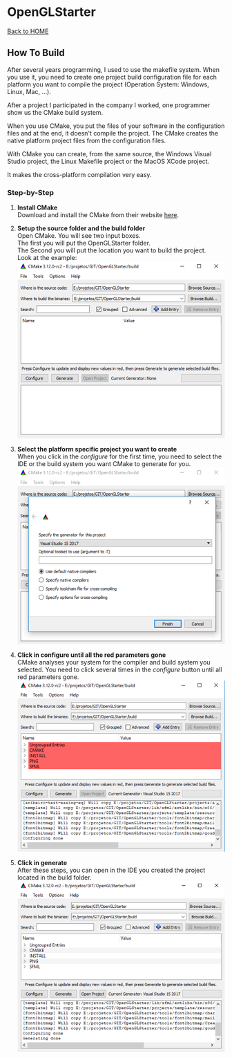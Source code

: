 # OpenGLStarter

[Back to HOME](index.md)

## How To Build

After several years programming, I used to use the makefile system. When you use it, you need to create one project build configuration file for each platform you want to compile the project (Operation System: Windows, Linux, Mac, ...).

After a project I participated in the company I worked, one programmer show us the CMake build system.

When you use CMake, you put the files of your software in the configuration files and at the end, it doesn't compile the project. The CMake creates the native platform project files from the configuration files.

With CMake you can create, from the same source, the Windows Visual Studio project, the Linux Makefile project or the MacOS XCode project.

It makes the cross-platform compilation very easy.

### Step-by-Step

1. __Install CMake__<br/>
Download and install the CMake from their website [here](https://cmake.org/download/).

2. __Setup the source folder and the build folder__ <br/>
Open CMake. You will see two input boxes. <br/>
The first you will put the OpenGLStarter folder. <br/>
The Second you will put the location you want to build the project. <br/>
Look at the example: <br/>
![CMake folder setup](images/cmake-folder-setup.png)

3. __Select the platform specific project you want to create__ <br/>
When you click in the _configure_ for the first time, you need to select the IDE or the build system you want CMake to generate for you. <br/>
![CMake build system selection](images/cmake-ide-select.png)

4. __Click in configure until all the red parameters gone__ <br/>
CMake analyses your system for the compiler and build system you selected. You need to click several times in the _configure_ button until all red parameters gone. <br/>
![CMake red parameters](images/cmake-red-parameters.png)

5. __Click in generate__ <br/>
After these steps, you can open in the IDE you created the project located in the build folder. <br/>
![CMake generated](images/cmake-generate.png)


